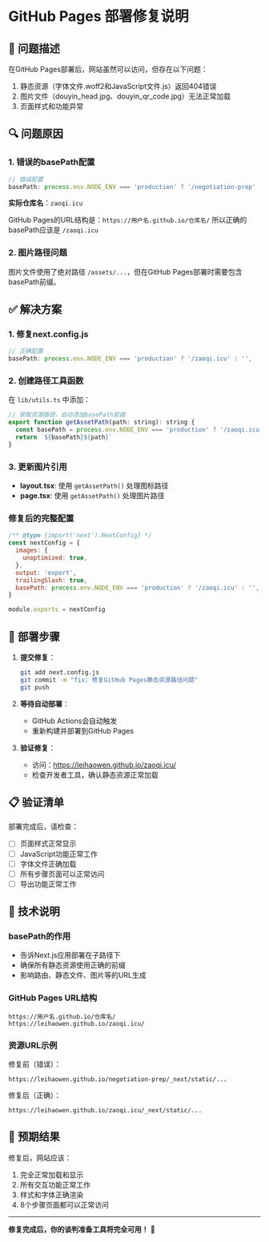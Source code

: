 # GitHub Pages 部署修复说明

## 🐛 问题描述

在GitHub Pages部署后，网站虽然可以访问，但存在以下问题：
1. 静态资源（字体文件.woff2和JavaScript文件.js）返回404错误
2. 图片文件（douyin_head.jpg、douyin_qr_code.jpg）无法正常加载
3. 页面样式和功能异常

## 🔍 问题原因

### 1. 错误的basePath配置
```javascript
// 错误配置
basePath: process.env.NODE_ENV === 'production' ? '/negotiation-prep' : '',
```

**实际仓库名**：`zaoqi.icu`

GitHub Pages的URL结构是：`https://用户名.github.io/仓库名/`
所以正确的basePath应该是 `/zaoqi.icu`

### 2. 图片路径问题
图片文件使用了绝对路径 `/assets/...`，但在GitHub Pages部署时需要包含basePath前缀。

## ✅ 解决方案

### 1. 修复next.config.js
```javascript
// 正确配置
basePath: process.env.NODE_ENV === 'production' ? '/zaoqi.icu' : '',
```

### 2. 创建路径工具函数
在 `lib/utils.ts` 中添加：
```javascript
// 获取资源路径，自动添加basePath前缀
export function getAssetPath(path: string): string {
  const basePath = process.env.NODE_ENV === 'production' ? '/zaoqi.icu' : ''
  return `${basePath}${path}`
}
```

### 3. 更新图片引用
- **layout.tsx**: 使用 `getAssetPath()` 处理图标路径
- **page.tsx**: 使用 `getAssetPath()` 处理图片路径

### 修复后的完整配置
```javascript
/** @type {import('next').NextConfig} */
const nextConfig = {
  images: {
    unoptimized: true,
  },
  output: 'export',
  trailingSlash: true,
  basePath: process.env.NODE_ENV === 'production' ? '/zaoqi.icu' : '',
}

module.exports = nextConfig
```

## 🚀 部署步骤

1. **提交修复**：
   ```bash
   git add next.config.js
   git commit -m "fix: 修复GitHub Pages静态资源路径问题"
   git push
   ```

2. **等待自动部署**：
   - GitHub Actions会自动触发
   - 重新构建并部署到GitHub Pages

3. **验证修复**：
   - 访问：https://leihaowen.github.io/zaoqi.icu/
   - 检查开发者工具，确认静态资源正常加载

## 📋 验证清单

部署完成后，请检查：
- [ ] 页面样式正常显示
- [ ] JavaScript功能正常工作
- [ ] 字体文件正确加载
- [ ] 所有步骤页面可以正常访问
- [ ] 导出功能正常工作

## 🔧 技术说明

### basePath的作用
- 告诉Next.js应用部署在子路径下
- 确保所有静态资源使用正确的前缀
- 影响路由、静态文件、图片等的URL生成

### GitHub Pages URL结构
```
https://用户名.github.io/仓库名/
https://leihaowen.github.io/zaoqi.icu/
```

### 资源URL示例
修复前（错误）：
```
https://leihaowen.github.io/negotiation-prep/_next/static/...
```

修复后（正确）：
```
https://leihaowen.github.io/zaoqi.icu/_next/static/...
```

## 🎯 预期结果

修复后，网站应该：
1. 完全正常加载和显示
2. 所有交互功能正常工作
3. 样式和字体正确渲染
4. 8个步骤页面都可以正常访问

---

**修复完成后，你的谈判准备工具将完全可用！** 🎉